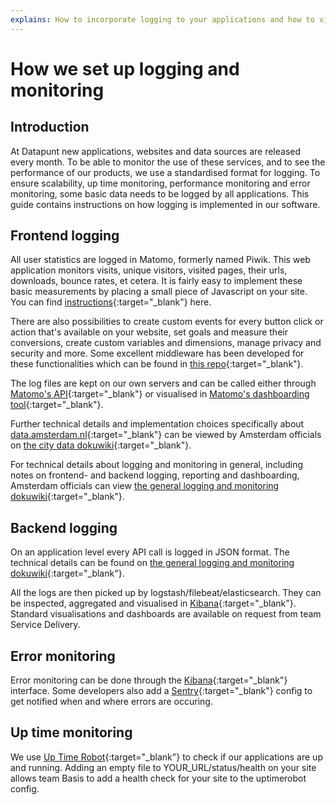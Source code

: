 ```yaml
---
explains: How to incorporate logging to your applications and how to visualize this data
---
```


# How we set up logging and monitoring

## Introduction

At Datapunt new applications, websites and data sources are released every month. To be able to monitor the use of these services, and to see the performance of our products, we use a standardised format for logging. To ensure scalability, up time monitoring, performance monitoring and error monitoring, some basic data needs to be logged by all applications. This guide contains instructions on how logging is implemented in our software.

## Frontend logging

All user statistics are logged in Matomo, formerly named Piwik. This web application monitors visits, unique visitors, visited pages, their urls, downloads, bounce rates, et cetera. It is fairly easy to implement these basic measurements by placing a small piece of Javascript on your site. You can find [instructions](https://developer.matomo.org/guides/tracking-javascript-guide){:target="_blank"} here. 

There are also possibilities to create custom events for every button click or action that's available on your website, set goals and measure their conversions, create custom variables and dimensions, manage privacy and security and more. Some excellent middleware has been developed for these functionalities which can be found in [this repo](https://github.com/Amsterdam/matomo-tracker){:target="_blank"}. 

The log files are kept on our own servers and can be called either through [Matomo's API](https://developer.matomo.org/api-reference/reporting-api){:target="_blank"} or visualised in [Matomo's dashboarding tool](http://analytics.data.amsterdam.nl){:target="_blank"}.

Further technical details and implementation choices specifically about [data.amsterdam.nl](https://data.amsterdam.nl){:target="_blank"} can be viewed by Amsterdam officials on [the city data dokuwiki](https://dokuwiki.datapunt.amsterdam.nl/doku.php?id=start:toepassingen:citydata:piwik){:target="_blank"}.

For technical details about logging and monitoring in general, including notes on frontend- and backend logging, reporting and dashboarding, Amsterdam officials can view [the general logging and monitoring dokuwiki](https://dokuwiki.datapunt.amsterdam.nl/doku.php?id=start:datapunt:beheren:logging_en_monitoring){:target="_blank"}.

## Backend logging
On an application level every API call is logged in JSON format. The technical details can be found on [the general logging and monitoring dokuwiki](https://dokuwiki.datapunt.amsterdam.nl/doku.php?id=start:datapunt:beheren:logging_en_monitoring){:target="_blank"}.

All the logs are then picked up by logstash/filebeat/elasticsearch. They can be inspected, aggregated and visualised in [Kibana](http://logs.data.amsterdam.nl){:target="_blank"}. Standard visualisations and dashboards are available on request from team Service Delivery.  

## Error monitoring
Error monitoring can be done through the [Kibana](http://logs.data.amsterdam.nl){:target="_blank"} interface. Some developers also add a [Sentry](https://sentry.data.amsterdam.nl){:target="_blank"} config to get notified when and where errors are occuring.

## Up time monitoring
We use [Up Time Robot](https://uptimerobot.com){:target="_blank"} to check if our applications are up and running. Adding an empty file to YOUR_URL/status/health on your site allows team Basis to add a health check for your site to the uptimerobot config.

